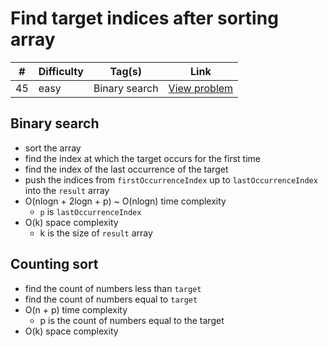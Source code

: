 # Find target indices after sorting array

| #   | Difficulty | Tag(s)        | Link                                                                                   |
| --- | ---------- | ------------- | -------------------------------------------------------------------------------------- |
| 45  | easy       | Binary search | [View problem](https://leetcode.com/problems/find-target-indices-after-sorting-array/) |

## Binary search

- sort the array
- find the index at which the target occurs for the first time
- find the index of the last occurrence of the target
- push the indices from `firstOccurrenceIndex` up to `lastOccurrenceIndex` into the `result` array
- O(nlogn + 2logn + p) ~ O(nlogn) time complexity
  - `p` is `lastOccurrenceIndex`
- O(k) space complexity
  - k is the size of `result` array

## Counting sort

- find the count of numbers less than `target`
- find the count of numbers equal to `target`
- O(n + p) time complexity
  - p is the count of numbers equal to the target
- O(k) space complexity
